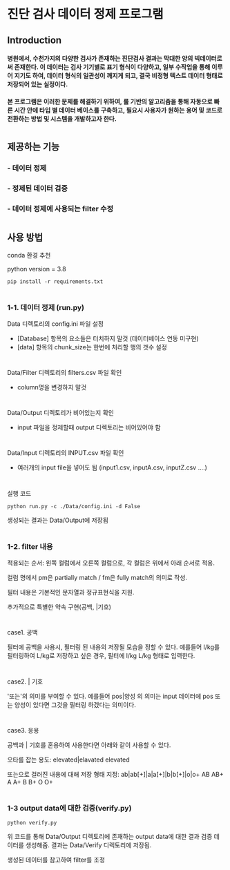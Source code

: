 # 진단 검사 데이터 정제 프로그램


## Introduction

#### 병원에서, 수천가지의 다양한 검사가 존재하는 진단검사 결과는 막대한 양의 빅데이터로써 존재한다. 이 데이터는 검사 기기별로 표기 형식이 다양하고, 일부 수작업을 통해 이루어 지기도 하여, 데이터 형식의 일관성이 깨지게 되고, 결국 비정형 텍스트 데이터 형태로 저장되어 있는 실정이다.
#### 본 프로그램은 이러한 문제를 해결하기 위하여, 룰 기반의 알고리즘을 통해 자동으로 빠른 시간 안에 타입 별 데이터 베이스를 구축하고, 필요시 사용자가 원하는 용어 및 코드로 전환하는 방법 및 시스템을 개발하고자 한다. 
#

## 제공하는 기능

### - 데이터 정제

### - 정제된 데이터 검증

### - 데이터 정제에 사용되는 filter 수정  
#

## 사용 방법

conda 환경 추천

python version = 3.8

    pip install -r requirements.txt

#

### 1-1. 데이터 정제 (run.py)

Data 디렉토리의 config.ini 파일 설정

* [Database] 항목의 요소들은 터치하지 말것 (데이터베이스 연동 미구현)
* [data] 항목의 chunk_size는 한번에 처리할 행의 갯수 설정

#

Data/Filter 디렉토리의 filters.csv 파일 확인

* column명을 변경하지 말것

#

Data/Output 디렉토리가 비어있는지 확인

* input 파일을 정제할때 output 디렉토리는 비어있어야 함

#

Data/Input 디렉토리의 INPUT.csv 파일 확인

* 여러개의 input file을 넣어도 됨 (input1.csv, inputA.csv, inputZ.csv ....)

#

실행 코드

    python run.py -c ./Data/config.ini -d False 

생성되는 결과는 Data/Output에 저장됨

#

### 1-2. filter 내용

적용되는 순서: 왼쪽 컬럼에서 오른쪽 컬럼으로, 각 컬럼은 위에서 아래 순서로 적용.

컬럼 명에서 pm은 partially match / fm은 fully match의 의미로 작성. 

필터 내용은 기본적인 문자열과 정규표현식을 지원.

추가적으로 특별한 약속 구현(공백, |기호)

#

case1. 공백

필터에 공백을 사용시, 필터링 된 내용의 저장될 모습을 정할 수 있다.
예를들어 l/kg를 필터링하여 L/kg로 저장하고 싶은 경우,
필터에 l/kg L/kg 형태로 입력한다.

#

case2. | 기호

'또는'의 의미를 부여할 수 있다.
예를들어 pos|양성 의 의미는 input 데이터에 pos 또는 양성이 있다면 그것을 필터링 하겠다는 의미이다.

#

case3. 응용

공백과 | 기호를 혼용하여 사용한다면 아래와 같이 사용할 수 있다.

오타를 잡는 용도: elevated|elavated elevated

또는으로 걸러진 내용에 대해 저장 형태 지정: ab|ab[+]|a|a[+]|b|b[+]|o|o+ AB AB+ A A+ B B+ O O+

#

### 1-3 output data에 대한 검증(verify.py)

    python verify.py

위 코드를 통해 Data/Output 디렉토리에 존재하는 output data에 대한 결과 검증 데이터를 생성해줌.
결과는 Data/Verify 디렉토리에 저장됨.

생성된 데이터를 참고하여 filter를 조정



